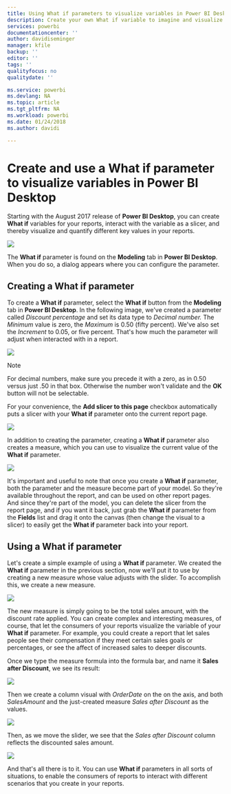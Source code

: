 ```yaml
---
title: Using What if parameters to visualize variables in Power BI Desktop
description: Create your own What if variable to imagine and visualize variables in Power BI reports
services: powerbi
documentationcenter: ''
author: davidiseminger
manager: kfile
backup: ''
editor: ''
tags: ''
qualityfocus: no
qualitydate: ''

ms.service: powerbi
ms.devlang: NA
ms.topic: article
ms.tgt_pltfrm: NA
ms.workload: powerbi
ms.date: 01/24/2018
ms.author: davidi

---
```

# Create and use a What if parameter to visualize variables in Power BI Desktop
Starting with the August 2017 release of **Power BI Desktop**, you can create **What if** variables for your reports, interact with the variable as a slicer, and thereby visualize and quantify different key values in your reports.

![](media/desktop-what-if/what-if_01.png)

The **What if** parameter is found on the **Modeling** tab in **Power BI Desktop**. When you do so, a dialog appears where you can configure the parameter.

## Creating a What if parameter
To create a **What if** parameter, select the **What if** button from the **Modeling** tab in **Power BI Desktop**. In the following image, we've created a parameter called *Discount percentage* and set its data type to *Decimal number.* The *Minimum* value is zero, the *Maximum* is 0.50 (fifty percent). We've also set the *Increment* to 0.05, or five percent. That's how much the parameter will adjust when interacted with in a report.

![](media/desktop-what-if/what-if_02.png)

> [!NOTE]
> For decimal numbers, make sure you precede it with a zero, as in 0.50 versus just .50 in that box. Otherwise the number won't validate and the **OK** button will not be selectable.
> 
> 

For your convenience, the **Add slicer to this page** checkbox automatically puts a slicer with your **What if** parameter onto the current report page.

![](media/desktop-what-if/what-if_03.png)

In addition to creating the parameter, creating a **What if** parameter also creates a measure, which you can use to visualize the current value of the **What if** parameter.

![](media/desktop-what-if/what-if_04.png)

It's important and useful to note that once you create a **What if** parameter, both the parameter and the measure become part of your model. So they're available throughout the report, and can be used on other report pages. And since they're part of the model, you can delete the slicer from the report page, and if you want it back, just grab the **What if** parameter from the **Fields** list and drag it onto the canvas (then change the visual to a slicer) to easily get the **What if** parameter back into your report.

## Using a What if parameter
Let's create a simple example of using a **What if** parameter. We created the **What if** parameter in the previous section, now we'll put it to use by creating a new measure whose value adjusts with the slider. To accomplish this, we create a new measure.

![](media/desktop-what-if/what-if_05.png)

The new measure is simply going to be the total sales amount, with the discount rate applied. You can create complex and interesting measures, of course, that let the consumers of your reports visualize the variable of your **What if** parameter. For example, you could create a report that let sales people see their compensation if they meet certain sales goals or percentages, or see the affect of increased sales to deeper discounts.

Once we type the measure formula into the formula bar, and name it **Sales after Discount**, we see its result:

![](media/desktop-what-if/what-if_06.png)

Then we create a column visual with *OrderDate* on the on the axis, and both *SalesAmount* and the just-created measure *Sales after Discount* as the values.

![](media/desktop-what-if/what-if_07.png)

Then, as we move the slider, we see that the *Sales after Discount* column reflects the discounted sales amount.

![](media/desktop-what-if/what-if_08.png)

And that's all there is to it. You can use **What if** parameters in all sorts of situations, to enable the consumers of reports to interact with different scenarios that you create in your reports.

